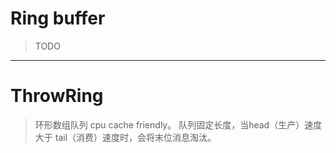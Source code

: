 

# Ring buffer

> TODO

-----
# ThrowRing 

> 环形数组队列 cpu cache friendly。
> 队列固定长度，当head（生产）速度大于 tail（消费）速度时，会将末位消息淘汰。
